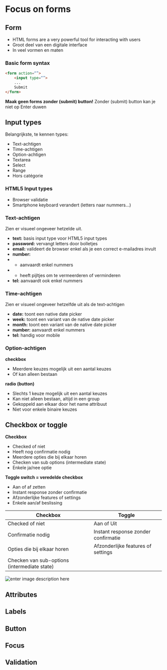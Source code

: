# Focus on forms
## Form
- HTML forms are a very powerful tool for interacting with users
- Groot deel van een digitale interface
- In veel vormen en maten
### Basic form syntax
```html
<form action=“”>
	<input type=“”>
	...
	Submit
</form>
```
**Maak geen forms zonder (submit) button!**
Zonder (submit) button kan je niet op Enter duwen

## Input types
Belangrijkste, te kennen types:
- Text-achtigen
- Time-achtigen
- Option-achtigen
- Textarea
- Select
- Range
- Hors catégorie
### HTML5 Input types
- Browser validatie
- Smartphone keyboard verandert (letters naar nummers...)

### Text-achtigen
Zien er visueel ongeveer hetzelde uit.
- **text:** basis input type voor HTML5 input types
- **password:** vervangt letters door bolletjes
- **email:** valideert de browser enkel als je een correct e-mailadres invult
- **number:**
- - aanvaardt enkel nummers
- - heeft pijltjes om te vermeerderen of verminderen
- **tel:** aanvaardt ook enkel nummers

### Time-achtigen
Zien er visueel ongeveer hetzelfde uit als de text-achtigen
- **date:** toont een native date picker
- **week:** toont een variant van de native date picker
- **month:** toont een variant van de native date picker
- **number:** aanvaardt enkel nummers
- **tel:** handig voor mobile

### Option-achtigen
**checkbox**
 - Meerdere keuzes mogelijk uit een aantal keuzes
 - Of kan alleen bestaan

**radio (button)**
 - Slechts 1 keuze mogelijk uit een aantal keuzes
 - Kan niet alleen bestaan, altijd in een group
 - Gekoppeld aan elkaar door het name attribuut
 - Niet voor enkele binaire keuzes

## Checkbox or toggle
**Checkbox**
 - Checked of niet
 - Heeft nog confirmatie nodig
 - Meerdere opties die bij elkaar horen
 - Checken van sub options (intermediate state)
 - Enkele ja/nee optie

**Toggle switch = veredelde checkbox**
 - Aan of af zetten
 - Instant response zonder confirmatie
 - Afzonderlijke features of settings
 - Enkele aan/af beslissing

|Checkbox|Toggle|
|--|--|
|Checked of niet|Aan of Uit|
|Confirmatie nodig|Instant response zonder confirmatie|
|Opties die bij elkaar horen|Afzonderlijke features of settings|
|Checken van sub-options (intermediate state)|

![enter image description here](https://i.imgur.com/1I29nDy.png)
## Attributes

## Labels

## Button

## Focus

## Validation

<!--stackedit_data:
eyJoaXN0b3J5IjpbLTkwMDIwMDI1NSwtMTEyMjkyMjQ3OCwxNz
AwMjYwMzMzLC03MjA5NjczOTgsLTU4ODA4NjAsLTIwODg3NDY2
MTJdfQ==
-->